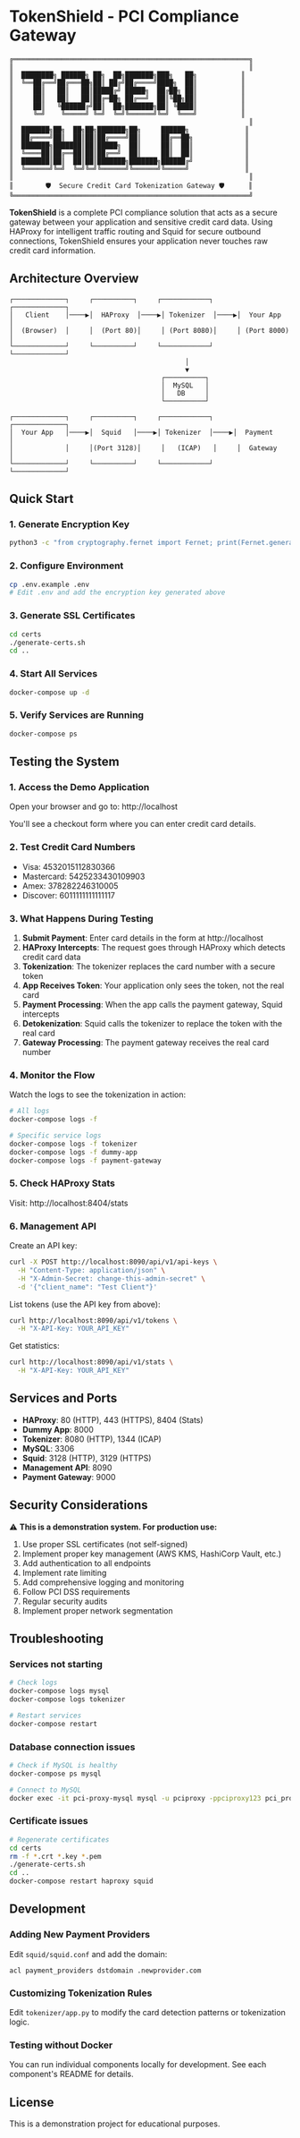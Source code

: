 # TokenShield - PCI Compliance Gateway

```
╔═══════════════════════════════════════════════════════════╗
║                                                           ║
║  ████████╗ ██████╗ ██╗  ██╗███████╗███╗   ██╗           ║
║  ╚══██╔══╝██╔═══██╗██║ ██╔╝██╔════╝████╗  ██║           ║
║     ██║   ██║   ██║█████╔╝ █████╗  ██╔██╗ ██║           ║
║     ██║   ██║   ██║██╔═██╗ ██╔══╝  ██║╚██╗██║           ║
║     ██║   ╚██████╔╝██║  ██╗███████╗██║ ╚████║           ║
║     ╚═╝    ╚═════╝ ╚═╝  ╚═╝╚══════╝╚═╝  ╚═══╝           ║
║                                                           ║
║  ███████╗██╗  ██╗██╗███████╗██╗     ██████╗              ║
║  ██╔════╝██║  ██║██║██╔════╝██║     ██╔══██╗             ║
║  ███████╗███████║██║█████╗  ██║     ██║  ██║             ║
║  ╚════██║██╔══██║██║██╔══╝  ██║     ██║  ██║             ║
║  ███████║██║  ██║██║███████╗███████╗██████╔╝             ║
║  ╚══════╝╚═╝  ╚═╝╚═╝╚══════╝╚══════╝╚═════╝              ║
║                                                           ║
║        🛡️  Secure Credit Card Tokenization Gateway 🛡️      ║
╚═══════════════════════════════════════════════════════════╝
```

**TokenShield** is a complete PCI compliance solution that acts as a secure gateway between your application and sensitive credit card data. Using HAProxy for intelligent traffic routing and Squid for secure outbound connections, TokenShield ensures your application never touches raw credit card information.

## Architecture Overview

```
┌─────────────┐     ┌──────────┐     ┌────────────┐     ┌─────────────┐
│   Client    │────▶│  HAProxy  │────▶│ Tokenizer  │────▶│  Your App   │
│  (Browser)  │     │  (Port 80)│     │ (Port 8080)│     │ (Port 8000) │
└─────────────┘     └──────────┘     └────────────┘     └─────────────┘
                                            │
                                            ▼
                                      ┌──────────┐
                                      │  MySQL   │
                                      │   DB     │
                                      └──────────┘
                                            
┌─────────────┐     ┌──────────┐     ┌────────────┐     ┌─────────────┐
│  Your App   │────▶│  Squid   │────▶│ Tokenizer  │────▶│  Payment    │
│             │     │(Port 3128)│     │   (ICAP)   │     │  Gateway    │
└─────────────┘     └──────────┘     └────────────┘     └─────────────┘
```

## Quick Start

### 1. Generate Encryption Key
```bash
python3 -c "from cryptography.fernet import Fernet; print(Fernet.generate_key().decode())"
```

### 2. Configure Environment
```bash
cp .env.example .env
# Edit .env and add the encryption key generated above
```

### 3. Generate SSL Certificates
```bash
cd certs
./generate-certs.sh
cd ..
```

### 4. Start All Services
```bash
docker-compose up -d
```

### 5. Verify Services are Running
```bash
docker-compose ps
```

## Testing the System

### 1. Access the Demo Application
Open your browser and go to: http://localhost

You'll see a checkout form where you can enter credit card details.

### 2. Test Credit Card Numbers
- Visa: 4532015112830366
- Mastercard: 5425233430109903
- Amex: 378282246310005
- Discover: 6011111111111117

### 3. What Happens During Testing

1. **Submit Payment**: Enter card details in the form at http://localhost
2. **HAProxy Intercepts**: The request goes through HAProxy which detects credit card data
3. **Tokenization**: The tokenizer replaces the card number with a secure token
4. **App Receives Token**: Your application only sees the token, not the real card
5. **Payment Processing**: When the app calls the payment gateway, Squid intercepts
6. **Detokenization**: Squid calls the tokenizer to replace the token with the real card
7. **Gateway Processing**: The payment gateway receives the real card number

### 4. Monitor the Flow

Watch the logs to see the tokenization in action:
```bash
# All logs
docker-compose logs -f

# Specific service logs
docker-compose logs -f tokenizer
docker-compose logs -f dummy-app
docker-compose logs -f payment-gateway
```

### 5. Check HAProxy Stats
Visit: http://localhost:8404/stats

### 6. Management API

Create an API key:
```bash
curl -X POST http://localhost:8090/api/v1/api-keys \
  -H "Content-Type: application/json" \
  -H "X-Admin-Secret: change-this-admin-secret" \
  -d '{"client_name": "Test Client"}'
```

List tokens (use the API key from above):
```bash
curl http://localhost:8090/api/v1/tokens \
  -H "X-API-Key: YOUR_API_KEY"
```

Get statistics:
```bash
curl http://localhost:8090/api/v1/stats \
  -H "X-API-Key: YOUR_API_KEY"
```

## Services and Ports

- **HAProxy**: 80 (HTTP), 443 (HTTPS), 8404 (Stats)
- **Dummy App**: 8000
- **Tokenizer**: 8080 (HTTP), 1344 (ICAP)
- **MySQL**: 3306
- **Squid**: 3128 (HTTP), 3129 (HTTPS)
- **Management API**: 8090
- **Payment Gateway**: 9000

## Security Considerations

⚠️ **This is a demonstration system. For production use:**

1. Use proper SSL certificates (not self-signed)
2. Implement proper key management (AWS KMS, HashiCorp Vault, etc.)
3. Add authentication to all endpoints
4. Implement rate limiting
5. Add comprehensive logging and monitoring
6. Follow PCI DSS requirements
7. Regular security audits
8. Implement proper network segmentation

## Troubleshooting

### Services not starting
```bash
# Check logs
docker-compose logs mysql
docker-compose logs tokenizer

# Restart services
docker-compose restart
```

### Database connection issues
```bash
# Check if MySQL is healthy
docker-compose ps mysql

# Connect to MySQL
docker exec -it pci-proxy-mysql mysql -u pciproxy -ppciproxy123 pci_proxy
```

### Certificate issues
```bash
# Regenerate certificates
cd certs
rm -f *.crt *.key *.pem
./generate-certs.sh
cd ..
docker-compose restart haproxy squid
```

## Development

### Adding New Payment Providers

Edit `squid/squid.conf` and add the domain:
```
acl payment_providers dstdomain .newprovider.com
```

### Customizing Tokenization Rules

Edit `tokenizer/app.py` to modify the card detection patterns or tokenization logic.

### Testing without Docker

You can run individual components locally for development. See each component's README for details.

## License

This is a demonstration project for educational purposes.